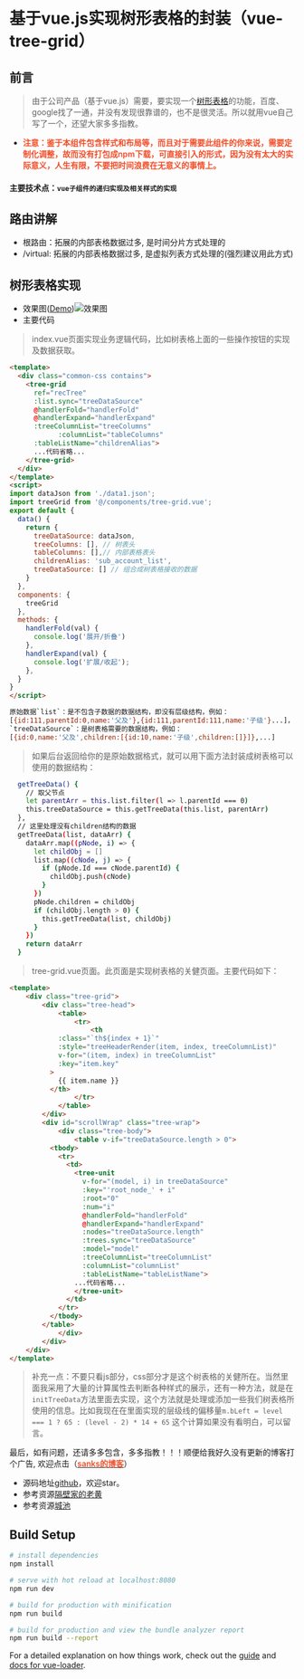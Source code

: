 # 基于vue.js实现树形表格的封装（vue-tree-grid）

## 前言
> 由于公司产品（基于vue.js）需要，要实现一个[树形表格](https://github.com/Inception-entry/vue-tree-grid)的功能，百度、google找了一通，并没有发现很靠谱的，也不是很灵活。所以就用vue自己写了一个，还望大家多多指教。
- <span style="color:#f24c27;font-weight:600">注意：鉴于本组件包含样式和布局等，而且对于需要此组件的你来说，需要定制化调整，故而没有打包成npm下载，可直接引入的形式，因为没有太大的实际意义，人生有限，不要把时间浪费在无意义的事情上。</span>
#### 主要技术点：`vue子组件的递归实现及相关样式的实现`

## 路由讲解
- 根路由：拓展的内部表格数据过多, 是时间分片方式处理的
- /virtual: 拓展的内部表格数据过多, 是虚拟列表方式处理的(强烈建议用此方式)

## 树形表格实现
- 效果图([Demo](https://inception-entry.github.io/dist/#/))![效果图](https://inception-entry.github.io/dist/20230328_202702.gif)
- 主要代码
> index.vue页面实现业务逻辑代码，比如树表格上面的一些操作按钮的实现及数据获取。
>
``` html
<template>
  <div class="common-css contains">
    <tree-grid
      ref="recTree"
      :list.sync="treeDataSource"
      @handlerFold="handlerFold"
      @handlerExpand="handlerExpand"
      :treeColumnList="treeColumns"
			:columnList="tableColumns"
      :tableListName="childrenAlias">
      ...代码省略...
    </tree-grid>
  </div>
</template>
<script>
import dataJson from './data1.json';
import treeGrid from '@/components/tree-grid.vue';
export default {
  data() {
    return {
      treeDataSource: dataJson,
      treeColumns: [], // 树表头
      tableColumns: [],// 内部表格表头
      childrenAlias: 'sub_account_list',
      treeDataSource: [] // 组合成树表格接收的数据
    }
  },
  components: {
    treeGrid
  },
  methods: {
    handlerFold(val) {
      console.log('展开/折叠')
    },
    handlerExpand(val) {
      console.log('扩展/收起');
    },
  }
}
</script>
```
``` bash
原始数据`list`：是不包含子数据的数据结构，即没有层级结构，例如：
[{id:111,parentId:0,name:'父及'},{id:111,parentId:111,name:'子级'}...]，通过parentId来获取对应父子层级结构
`treeDataSource`：是树表格需要的数据结构，例如：
[{id:0,name:'父及',children:[{id:10,name:'子级',children:[]}]},...]
```
> 如果后台返回给你的是原始数据格式，就可以用下面方法封装成树表格可以使用的数据结构：
``` bash
  getTreeData() {
    // 取父节点
    let parentArr = this.list.filter(l => l.parentId === 0)
    this.treeDataSource = this.getTreeData(this.list, parentArr)
  },
  // 这里处理没有children结构的数据
  getTreeData(list, dataArr) {
    dataArr.map((pNode, i) => {
      let childObj = []
      list.map((cNode, j) => {
        if (pNode.Id === cNode.parentId) {
          childObj.push(cNode)
        }
      })
      pNode.children = childObj
      if (childObj.length > 0) {
        this.getTreeData(list, childObj)
      }
    })
    return dataArr
  }
```
> tree-grid.vue页面。此页面是实现树表格的关健页面。主要代码如下：
``` html
<template>
	<div class="tree-grid">
		<div class="tree-head">
			<table>
				<tr>
					<th
            :class="`th${index + 1}`"
            :style="treeHeaderRender(item, index, treeColumnList)"
            v-for="(item, index) in treeColumnList"
            :key="item.key"
          >
            {{ item.name }}
          </th>
				</tr>
			</table>
		</div>
		<div id="scrollWrap" class="tree-wrap">
			<div class="tree-body">
				<table v-if="treeDataSource.length > 0">
          <tbody>
            <tr>
              <td>
                <tree-unit
                  v-for="(model, i) in treeDataSource"
                  :key="'root_node_' + i"
                  :root="0"
                  :num="i"
                  @handlerFold="handlerFold"
                  @handlerExpand="handlerExpand"
                  :nodes="treeDataSource.length"
                  :trees.sync="treeDataSource"
                  :model="model"
                  :treeColumnList="treeColumnList"
                  :columnList="columnList"
                  :tableListName="tableListName">
                ...代码省略...
                </tree-unit>
              </td>
            </tr>
          </tbody>
        </table>
			</div>
		</div>
	</div>
</template>
```
> 补充一点：不要只看js部分，css部分才是这个树表格的关健所在。当然里面我采用了大量的计算属性去判断各种样式的展示，还有一种方法，就是在`initTreeData`方法里面去实现，这个方法就是处理或添加一些我们树表格所使用的信息。比如我现在在里面实现的层级线的偏移量`m.bLeft = level === 1 ? 65 : (level - 2) * 14 + 65` 这个计算如果没有看明白，可以留言。

最后，如有问题，还请多多包含，多多指教！！！顺便给我好久没有更新的博客打个广告,
欢迎点击（[<span style="color:#f24c27;font-weight:600">sanks的博客</span>](https://www.sanks-blog.com/)）
- 源码地址[github](https://github.com/Inception-entry/vue-tree-grid)，欢迎star。
- 参考资源[隔壁家的老黄](https://www.cnblogs.com/ychl/p/6075106.html)
- 参考资源[城池](https://juejin.cn/post/6844903645624926215)


## Build Setup

``` bash
# install dependencies
npm install

# serve with hot reload at localhost:8080
npm run dev

# build for production with minification
npm run build

# build for production and view the bundle analyzer report
npm run build --report
```

For a detailed explanation on how things work, check out the [guide](http://vuejs-templates.github.io/webpack/) and [docs for vue-loader](http://vuejs.github.io/vue-loader).
